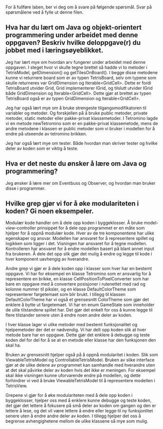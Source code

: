 For å fullføre laben, ber vi deg om å svare på følgende spørsmål. Svar på spørsmålene ved å fylle ut denne filen.

## Hva har du lært om Java og objekt-orientert programmering under arbeidet med denne oppgaven? Beskriv hvilke deloppgave(r) du jobbet med i læringsøyeblikket.

Jeg har lært mye om hvordan arv fungerer under arbeidet med denne oppgaven. I steget hvor vi skulle tegne brettet så hadde vi to metoder i TetrisModel, getDimension() og getTilesOnBoard(). I begge disse metodene kunne vi returnere board som er av typen TetrisBoard, selv om typene som skulle returneres var GridDimension og Iterable<GridCell<Character>>. Dette er fordi TetrisBoard utvider Grid<Character>, Grid<E> implementerer IGrid<E>, og tilslutt utvider IGrid<E> både GridDimension og Iterable<GridCell<Character>>. Dette gjør at brettet av typen TetrisBoard også er av typen GridDimension og Iterable<GridCell<Character>>.

Jeg har også lært mye om å bruke strengeste tilgangsmodifikatoren til variabler og metoder. Og forskjellen på å bruke public metoder, private metoder, static metoder eller pakke-privat klassemetoder. I Tetromino lagde vi en metode newTetromino som er en pakke-privat klassemetode, mens de andre metodene i klassen er public metoder som vi bruker i modellen for å endre på utseende av tetromino brikken.

Jeg har også lært mye om tester. Både hvordan man skriver tester og hvilke deler av koden som er viktig å teste.

## Hva er det neste du ønsker å lære om Java og programmering?

Jeg ønsker å lære mer om Eventbuss og Observer, og hvordan man bruker disse i programmer. 

## Hvilke grep gjør vi for å øke modulariteten i koden? Gi noen eksempeler.

Modulær kode handler om å dele opp koden i byggeklosser. Å bruke model-view-controller prinsippet for å dele opp programmet er en måte som hjelper for å oppnå modulær kode. Hver av de tre komponentene har ulike egenskaper og ansvar. Modellen har ansvaret for å representere spillet og logikken som ligger i det. Visningen har ansvaret for å tegne modellen. Kontrolleren har ansvaret for å endre modellen basert på blant annet input fra brukeren. Å dele det opp slik gjør det mulig å endre og legge til kode i hver komponent uavhengig av hverandre.

Andre grep vi gjør er å dele koden opp i klasser som hver har en bestemt oppgave. Vi har for eksempel en klasse Tetromino som er ansvarlig for å representere en brikke, en klasse CellPositionToPixelConverter som har bare en oppgave med å convertere posisjoner i rutenettet med rad og kolonne nummer til piksler, og en klasse DefaultColorTheme som representerer fargetemaet som blir brukt. I tillegg til klassen DefaultColorTheme har vi også et grensesnitt ColorTheme som gjør det enklere å bytte ut fargetemaet. Vi har en enum GameState som inneholder de ulile tilstandene spillet har. Det gjør det enkelt for oss å kunne legge til flere tilstander senere uten å endre noen andre deler av koden.

I hver klasse lager vi ulike metoder med bestemt funksjonalitet og hjelpemetoder der det er nødvendig. Vi har delt opp koden slik at hver metode bare har en oppgave. Dette gjør det enklere å debugge og teste koden del for del for å se at en metode eller klasse har den funksjonen den skal ha.

Bruken av grensesnitt hjelper også på å oppnå modularitet i koden. Slik som ViewableTetrisModel og ControllableTetrisModel. Bruken av slike interface gjør at de ulike delene av programmet kan samhandle med hverandre uten at det skal påvirke deler av koden hvis det ikke er meningen. For eksempel skal ikke visningen kunne uforvarende endre på modellen, og dette forhindrer vi ved å bruke ViewableTetrisModel til å representere modellen i TetrisView.

Grepene vi gjør for å øke modulariteten med å dele opp koden i byggeklosser, hjelper oss med å enklere kunne debugge og teste koden, det gjør det lettere å fokusere på små deler av koden om gangen og den er lettere å lese, og det vil være lettere å endre eller legge til ny funksjonlitet senere uten å endre andre deler av koden. I tillegg hjelper det oss å begrense avhengighetene mellom de ulike klassene så mye som mulig.